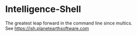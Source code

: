 # Intelligence-Shell
The greatest leap forward in the command line since multics.<br>
See https://ish.planetearthsoftware.com

